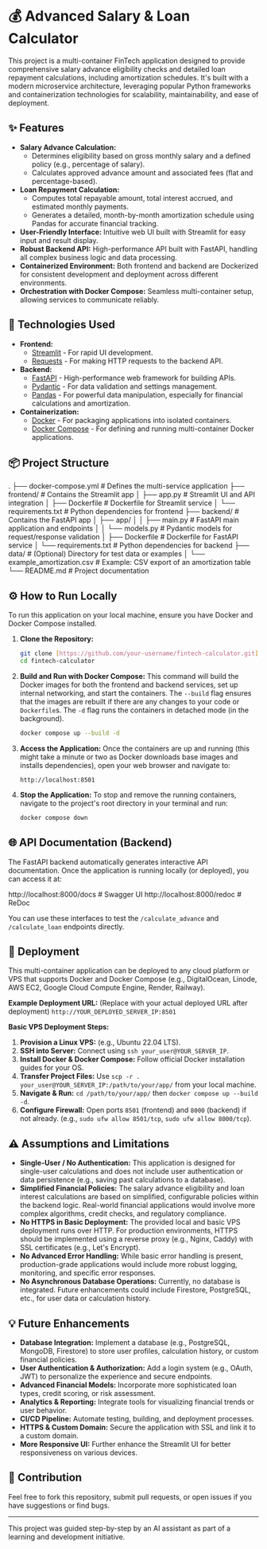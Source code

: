 # 💰 Advanced Salary & Loan Calculator

This project is a multi-container FinTech application designed to provide comprehensive salary advance eligibility checks and detailed loan repayment calculations, including amortization schedules. It's built with a modern microservice architecture, leveraging popular Python frameworks and containerization technologies for scalability, maintainability, and ease of deployment.

## ✨ Features

- **Salary Advance Calculation:**
  - Determines eligibility based on gross monthly salary and a defined policy (e.g., percentage of salary).
  - Calculates approved advance amount and associated fees (flat and percentage-based).
- **Loan Repayment Calculation:**
  - Computes total repayable amount, total interest accrued, and estimated monthly payments.
  - Generates a detailed, month-by-month amortization schedule using Pandas for accurate financial tracking.
- **User-Friendly Interface:** Intuitive web UI built with Streamlit for easy input and result display.
- **Robust Backend API:** High-performance API built with FastAPI, handling all complex business logic and data processing.
- **Containerized Environment:** Both frontend and backend are Dockerized for consistent development and deployment across different environments.
- **Orchestration with Docker Compose:** Seamless multi-container setup, allowing services to communicate reliably.

## 🚀 Technologies Used

- **Frontend:**
  - [Streamlit](https://streamlit.io/) - For rapid UI development.
  - [Requests](https://requests.readthedocs.io/) - For making HTTP requests to the backend API.
- **Backend:**
  - [FastAPI](https://fastapi.tiangolo.com/) - High-performance web framework for building APIs.
  - [Pydantic](https://pydantic.dev/) - For data validation and settings management.
  - [Pandas](https://pandas.pydata.org/) - For powerful data manipulation, especially for financial calculations and amortization.
- **Containerization:**
  - [Docker](https://www.docker.com/) - For packaging applications into isolated containers.
  - [Docker Compose](https://docs.docker.com/compose/) - For defining and running multi-container Docker applications.

## 📦 Project Structure

.
├── docker-compose.yml # Defines the multi-service application
├── frontend/ # Contains the Streamlit app
│ ├── app.py # Streamlit UI and API integration
│ ├── Dockerfile # Dockerfile for Streamlit service
│ └── requirements.txt # Python dependencies for frontend
├── backend/ # Contains the FastAPI app
│ ├── app/
│ │ ├── main.py # FastAPI main application and endpoints
│ │ └── models.py # Pydantic models for request/response validation
│ ├── Dockerfile # Dockerfile for FastAPI service
│ └── requirements.txt # Python dependencies for backend
├── data/ # (Optional) Directory for test data or examples
│ └── example_amortization.csv # Example: CSV export of an amortization table
└── README.md # Project documentation

## ⚙️ How to Run Locally

To run this application on your local machine, ensure you have Docker and Docker Compose installed.

1.  **Clone the Repository:**

    ```bash
    git clone [https://github.com/your-username/fintech-calculator.git](https://github.com/your-username/fintech-calculator.git)
    cd fintech-calculator
    ```

2.  **Build and Run with Docker Compose:**
    This command will build the Docker images for both the frontend and backend services, set up internal networking, and start the containers. The `--build` flag ensures that the images are rebuilt if there are any changes to your code or `Dockerfile`s. The `-d` flag runs the containers in detached mode (in the background).

    ```bash
    docker compose up --build -d
    ```

3.  **Access the Application:**
    Once the containers are up and running (this might take a minute or two as Docker downloads base images and installs dependencies), open your web browser and navigate to:

    ```
    http://localhost:8501
    ```

4.  **Stop the Application:**
    To stop and remove the running containers, navigate to the project's root directory in your terminal and run:
    ```bash
    docker compose down
    ```

## 🌐 API Documentation (Backend)

The FastAPI backend automatically generates interactive API documentation. Once the application is running locally (or deployed), you can access it at:

http://localhost:8000/docs # Swagger UI
http://localhost:8000/redoc # ReDoc

You can use these interfaces to test the `/calculate_advance` and `/calculate_loan` endpoints directly.

## 🚀 Deployment

This multi-container application can be deployed to any cloud platform or VPS that supports Docker and Docker Compose (e.g., DigitalOcean, Linode, AWS EC2, Google Cloud Compute Engine, Render, Railway).

**Example Deployment URL:**
(Replace with your actual deployed URL after deployment)
`http://YOUR_DEPLOYED_SERVER_IP:8501`

**Basic VPS Deployment Steps:**

1.  **Provision a Linux VPS:** (e.g., Ubuntu 22.04 LTS).
2.  **SSH into Server:** Connect using `ssh your_user@YOUR_SERVER_IP`.
3.  **Install Docker & Docker Compose:** Follow official Docker installation guides for your OS.
4.  **Transfer Project Files:** Use `scp -r . your_user@YOUR_SERVER_IP:/path/to/your/app/` from your local machine.
5.  **Navigate & Run:** `cd /path/to/your/app/` then `docker compose up --build -d`.
6.  **Configure Firewall:** Open ports `8501` (frontend) and `8000` (backend) if not already. (e.g., `sudo ufw allow 8501/tcp`, `sudo ufw allow 8000/tcp`).

## ⚠️ Assumptions and Limitations

- **Single-User / No Authentication:** This application is designed for single-user calculations and does not include user authentication or data persistence (e.g., saving past calculations to a database).
- **Simplified Financial Policies:** The salary advance eligibility and loan interest calculations are based on simplified, configurable policies within the backend logic. Real-world financial applications would involve more complex algorithms, credit checks, and regulatory compliance.
- **No HTTPS in Basic Deployment:** The provided local and basic VPS deployment runs over HTTP. For production environments, HTTPS should be implemented using a reverse proxy (e.g., Nginx, Caddy) with SSL certificates (e.g., Let's Encrypt).
- **No Advanced Error Handling:** While basic error handling is present, production-grade applications would include more robust logging, monitoring, and specific error responses.
- **No Asynchronous Database Operations:** Currently, no database is integrated. Future enhancements could include Firestore, PostgreSQL, etc., for user data or calculation history.

## 💡 Future Enhancements

- **Database Integration:** Implement a database (e.g., PostgreSQL, MongoDB, Firestore) to store user profiles, calculation history, or custom financial policies.
- **User Authentication & Authorization:** Add a login system (e.g., OAuth, JWT) to personalize the experience and secure endpoints.
- **Advanced Financial Models:** Incorporate more sophisticated loan types, credit scoring, or risk assessment.
- **Analytics & Reporting:** Integrate tools for visualizing financial trends or user behavior.
- **CI/CD Pipeline:** Automate testing, building, and deployment processes.
- **HTTPS & Custom Domain:** Secure the application with SSL and link it to a custom domain.
- **More Responsive UI:** Further enhance the Streamlit UI for better responsiveness on various devices.

## 🤝 Contribution

Feel free to fork this repository, submit pull requests, or open issues if you have suggestions or find bugs.

---

This project was guided step-by-step by an AI assistant as part of a learning and development initiative.

